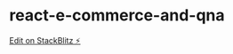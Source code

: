 # react-e-commerce-and-qna

[Edit on StackBlitz ⚡️](https://stackblitz.com/edit/hr-meheraj-react-5mptge)